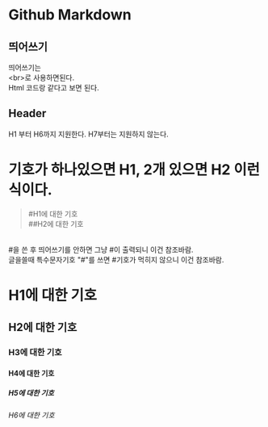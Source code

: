 # Github Markdown 

## 띄어쓰기
띄어쓰기는<br>
&#60;br&#62;로 사용하면된다. <br>
Html 코드랑 같다고 보면 된다.

## Header

H1 부터 H6까지 지원한다. H7부터는 지원하지 않는다.<br>
# 기호가 하나있으면 H1, 2개 있으면 H2 이런식이다.<br>
>#H1에 대한 기호 <br>
>##H2에 대한 기호<br>
<br>
#을 쓴 후 띄어쓰기를 안하면 그냥 #이 출력되니 이건 참조바람.<br>
글을쓸때 특수문자기호 "&#35;"를 쓰면 #기호가 먹히지 않으니 이건 참조바람.<br>

# H1에 대한 기호 
## H2에 대한 기호
### H3에 대한 기호 
#### H4에 대한 기호
##### H5에 대한 기호
###### H6에 대한 기호